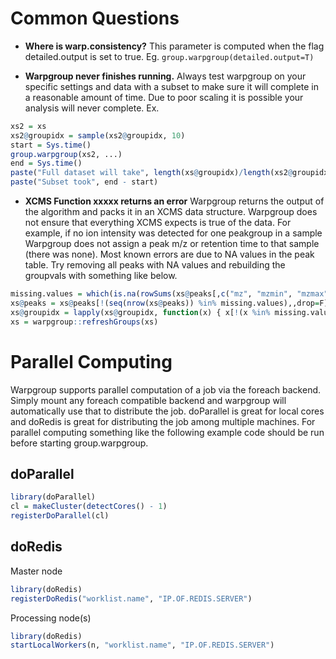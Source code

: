 # Common Questions
- **Where is warp.consistency?** This parameter is computed when the flag detailed.output is set to true. Eg. `group.warpgroup(detailed.output=T)`

- **Warpgroup never finishes running.** Always test warpgroup on your specific settings and data with a subset to make sure it will complete in a reasonable amount of time.  Due to poor scaling it is possible your analysis will never complete. Ex.
```r
xs2 = xs
xs2@groupidx = sample(xs2@groupidx, 10)
start = Sys.time()
group.warpgroup(xs2, ...)
end = Sys.time()
paste("Full dataset will take", length(xs@groupidx)/length(xs2@groupidx), "times as long to process.")
paste("Subset took", end - start)
```

- **XCMS Function xxxxx returns an error** Warpgroup returns the output of the algorithm and packs it in an XCMS data structure.  Warpgroup does not ensure that everything XCMS expects is true of the data.  For example, if no ion intensity was detected for one peakgroup in a sample Warpgroup does not assign a peak m/z or retention time to that sample (there was none). Most known errors are due to NA values in the peak table.  Try removing all peaks with NA values and rebuilding the groupvals with something like below.
```r
missing.values = which(is.na(rowSums(xs@peaks[,c("mz", "mzmin", "mzmax", "rt", "rtmin", "rtmax", "into")])))
xs@peaks = xs@peaks[!(seq(nrow(xs@peaks)) %in% missing.values),,drop=F]
xs@groupidx = lapply(xs@groupidx, function(x) { x[!(x %in% missing.values)] })
xs = warpgroup::refreshGroups(xs)
```

# Parallel Computing
Warpgroup supports parallel computation of a job via the foreach backend.  Simply mount any foreach compatible backend and warpgroup will automatically use that to distribute the job.  doParallel is great for local cores and doRedis is great for distributing the job among multiple machines. For parallel computing something like the following example code should be run before starting group.warpgroup. 

## doParallel
```r
library(doParallel)
cl = makeCluster(detectCores() - 1)
registerDoParallel(cl)
```

## doRedis
Master node
```r
library(doRedis)
registerDoRedis("worklist.name", "IP.OF.REDIS.SERVER")
```

Processing node(s)
```r
library(doRedis)
startLocalWorkers(n, "worklist.name", "IP.OF.REDIS.SERVER")
```